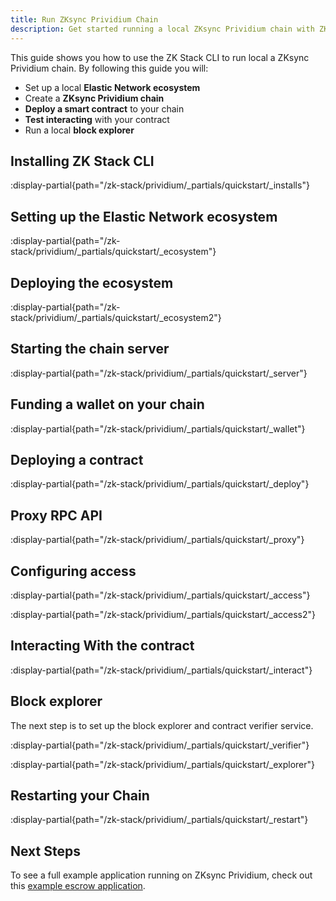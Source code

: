 ```yaml
---
title: Run ZKsync Prividium Chain
description: Get started running a local ZKsync Prividium chain with ZKsync Stack.
---
```


This guide shows you how to use the ZK Stack CLI to run local a ZKsync Prividium chain.
By following this guide you will:

- Set up a local **Elastic Network ecosystem**
- Create a **ZKsync Prividium chain**
- **Deploy a smart contract** to your chain
- **Test interacting** with your contract
- Run a local **block explorer**

## Installing ZK Stack CLI

:display-partial{path="/zk-stack/prividium/_partials/quickstart/_installs"}

## Setting up the Elastic Network ecosystem

:display-partial{path="/zk-stack/prividium/_partials/quickstart/_ecosystem"}

## Deploying the ecosystem

:display-partial{path="/zk-stack/prividium/_partials/quickstart/_ecosystem2"}

## Starting the chain server

:display-partial{path="/zk-stack/prividium/_partials/quickstart/_server"}

## Funding a wallet on your chain

:display-partial{path="/zk-stack/prividium/_partials/quickstart/_wallet"}

## Deploying a contract

:display-partial{path="/zk-stack/prividium/_partials/quickstart/_deploy"}

## Proxy RPC API

:display-partial{path="/zk-stack/prividium/_partials/quickstart/_proxy"}

## Configuring access

:display-partial{path="/zk-stack/prividium/_partials/quickstart/_access"}

:display-partial{path="/zk-stack/prividium/_partials/quickstart/_access2"}

## Interacting With the contract

:display-partial{path="/zk-stack/prividium/_partials/quickstart/_interact"}

## Block explorer

The next step is to set up the block explorer and contract verifier service.

:display-partial{path="/zk-stack/prividium/_partials/quickstart/_verifier"}

:display-partial{path="/zk-stack/prividium/_partials/quickstart/_explorer"}

## Restarting your Chain

:display-partial{path="/zk-stack/prividium/_partials/quickstart/_restart"}

## Next Steps

To see a full example application running on ZKsync Prividium,
check out this [example escrow application](https://github.com/JackHamer09/interop-escrow-double-zero/tree/single-chain-demo).
